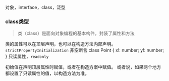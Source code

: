 对象，interface，class，泛型



### class类型
> 类（class）是面向对象编程的基本构件，封装了属性和方法

类的属性可以在顶层声明，也可以在构造方法内部声明。
`strictPropertyInitialization`
非空断言
class Point {
	x!: number;
	y!: number;
}
只读属性，`readonly`

初始值在声明顶层属性时赋值，或者在构造方案中赋值。
或者说，如果两个地方都设置了只读属性的值，以构造方法为准。